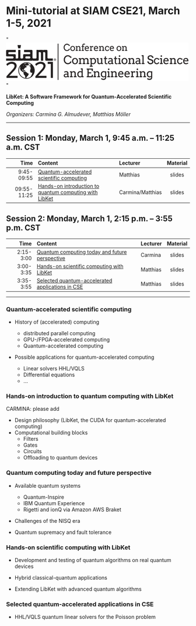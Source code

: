 # Mini-tutorial at SIAM CSE21, March 1-5, 2021

"[![SIAM CSE21](SIAM_CSE21.png)](https://www.siam.org/conferences/cm/conference/cse21)"

**LibKet: A Software Framework for Quantum-Accelerated Scientific Computing**

*Organizers: Carmina G. Almudever, Matthias Möller*

---

## Session 1: Monday, March 1, 9:45 a.m. – 11:25 a.m. CST

| Time        | Content                                                                                   | Lecturer | Material |
| ----------: | :---------------------------------------------------------------------------------------- | :------- | :------: |
|  9:45-09:55 | [Quantum-accelerated scientific computing](#quantum-accelerated-scientific-computing)     | Matthias | slides   |
| 09:55-11:25 | [Hands-on introduction to quantum computing with LibKet](#hands-on-introduction-to-quantum-computing-with-libket) | Carmina/Matthias  | slides   |

## Session 2: Monday, March 1, 2:15 p.m. – 3:55 p.m. CST 

| Time        | Content                                                                                                       | Lecturer | Material |
| ----------: | :------------------------------------------------------------------------------------------------------------ | :------- | :------: |
|  2:15-3:00  | [Quantum computing today and future perspective](#quantum-computing-today-and-future-perspective)             | Carmina  | slides   |
|  3:00-3:35  | [Hands-on scientific computing with LibKet](#hands-on-scientific-computing-with-libket)                       | Matthias | slides   |
|  3:35-3:55  | [Selected quantum-accelerated applications in CSE](#selected-quantum-accelerated-applications-in-cse)         | Matthias | slides   |

---

### Quantum-accelerated scientific computing

* History of (accelerated) computing
  * distributed parallel computing
  * GPU-/FPGA-accelerated computing
  * Quantum-accelerated computing
  
* Possible applications for quantum-accelerated computing
  * Linear solvers HHL/VQLS
  * Differential equations
  * ...

### Hands-on introduction to quantum computing with LibKet

CARMINA: please add
* Design philosophy (LibKet, the CUDA for quantum-accelerated computing)
* Computational building blocks
  * Filters
  * Gates
  * Circuits
  * Offloading to quantum devices

### Quantum computing today and future perspective

* Available quantum systems
  * Quantum-Inspire
  * IBM Quantum Experience
  * Rigetti and ionQ via Amazon AWS Braket

* Challenges of the NISQ era

* Quantum supremacy and fault tolerance

### Hands-on scientific computing with LibKet

* Development and testing of quantum algorithms on real quantum devices

* Hybrid classical-quantum applications

* Extending LibKet with advanced quantum algorithms

### Selected quantum-accelerated applications in CSE

* HHL/VQLS quantum linear solvers for the Poisson problem
